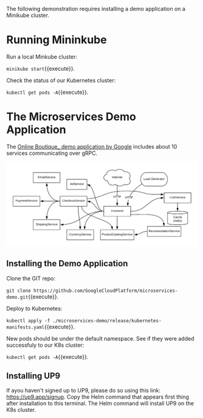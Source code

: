The following demonstration requires installing a demo application on a Minikube cluster. 
# Running Mininkube
Run a local Minkube cluster:

`minikube start`{{execute}}.

Check the status of our Kubernetes cluster: 

`kubectl get pods -A`{{execute}}.

# The Microservices Demo Application
The [Online Boutique_ demo application by Google](https://github.com/GoogleCloudPlatform/microservices-demo) includes about 10 services communicating over gRPC.

![app-architecture](./assets/architecture-diagram.png)

## Installing the Demo Application

Clone the GIT repo: 

`git clone https://github.com/GoogleCloudPlatform/microservices-demo.git`{{execute}}.

Deploy to Kubernetes: 

`kubectl apply -f ./microservices-demo/release/kubernetes-manifests.yaml`{{execute}}.

New pods should be under the default namespace. See if they were added successfuly to our K8s cluster: 

`kubectl get pods -A`{{execute}}.

## Installing UP9

If ayou haven't signed up to UP9, please do so using this link: https://up9.app/signup.
Copy the Helm command that appears first thing after installation to this terminal. The Helm command will install UP9 on the K8s cluster.

